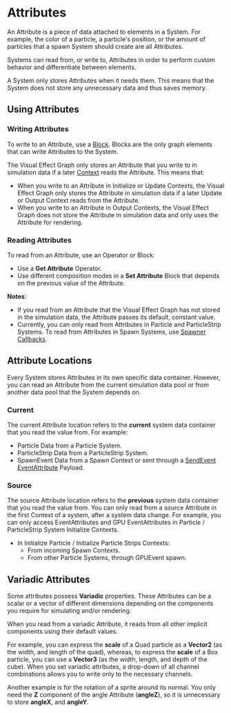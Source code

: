 # Attributes

An Attribute is a piece of data attached to elements in a System. For example, the color of a particle, a particle's position, or the amount of particles that a spawn System should create are all Attributes.

Systems can read from, or write to, Attributes in order to perform custom behavior and differentiate between elements.

A System only stores Attributes when it needs them. This means that the System does not store any unnecessary data and thus saves memory.

## Using Attributes

### Writing Attributes

To write to an Attribute, use a [Block](Blocks.md). Blocks are the only graph elements that can write Attributes to the System.

The Visual Effect Graph only stores an Attribute that you write to in simulation data if a later [Context](Contexts.md) reads the Attribute. This means that:

* When you write to an Attribute in Initialize or Update Contexts, the Visual Effect Graph only stores the Attribute in simulation data if a later Update or Output Context reads from the Attribute.
* When you write to an Attribute in Output Contexts, the Visual Effect Graph does not store the Attribute in simulation data and only uses the Attribute for rendering.

### Reading Attributes

To read from an Attribute, use an Operator or Block:

* Use a **Get Attribute** Operator.
* Use different composition modes in a **Set Attribute** Block that depends on the previous value of the Attribute.

 **Notes**:

* If you read from an Attribute that the Visual Effect Graph has not stored in the simulation data, the Attribute passes its default, constant value.
* Currently, you can only read from Attributes in Particle and ParticleStrip Systems. To read from Attributes in Spawn Systems, use [Spawner Callbacks](SpawnerCallbacks.md).

## Attribute Locations

Every System stores Attributes in its own specific data container. However, you can read an Attribute from the current simulation data pool or from another data pool that the System depends on.

### Current

The current Attribute location refers to the **current** system data container that you read the value from. For example:

* Particle Data from a Particle System.
* ParticleStrip Data from a ParticleStrip System.
* SpawnEvent Data from a Spawn Context or sent through a [SendEvent](https://docs.unity3d.com/2019.3/Documentation/ScriptReference/VFX.VisualEffect.SendEvent.html) [EventAttribute](https://docs.unity3d.com/2019.3/Documentation/ScriptReference/VFX.VFXEventAttribute.html) Payload.

### Source

The source Attribute location refers to the **previous** system data container that you read the value from. You can only read from a source Attribute in the first Context of a system, after a system data change. For example, you can only access EventAttributes and GPU EventAttributes in Particle / ParticleStrip System Initialize Contexts.

* In Initialize Particle / Initialize Particle Strips Contexts:
  * From incoming Spawn Contexts.
  * From other Particle Systems, through GPUEvent spawn.

## Variadic Attributes

Some attributes possess **Variadic** properties. These Attributes can be a scalar or a vector of different dimensions depending on the components you require for simulating and/or rendering.

When you read from a variadic Attribute, it reads from all other implicit components using their default values.

For example, you can express the **scale** of a Quad particle as a **Vector2** (as the width, and length of the quad), whereas, to express the **scale** of a Box particle, you can use a **Vector3** (as the width, length, and depth of the cube). When you set variadic attributes, a drop-down of all channel combinations allows you to write only to the necessary channels.

Another example is for the rotation of a sprite around its normal. You only need the **Z** component of the angle Attribute (**angleZ**), so it is unnecessary to store **angleX**, and **angleY**.
